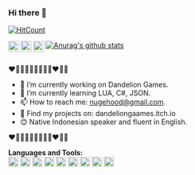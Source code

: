 ### Hi there 👋
[![HitCount](http://hits.dwyl.com/nugehood/nugehood.svg)](http://hits.dwyl.com/nugehood/nugehood)


[![Anurag's github stats](https://github-readme-stats.vercel.app/api?username=nugehood)](https://github.com/anuraghazra/github-readme-stats)
<a href="https://www.linkedin.com/in/anugerah-maulana-2ab193175/">
  <img align="left" alt="Anugerah's LinkedIn" width="22px" src="https://cdn.jsdelivr.net/npm/simple-icons@v3/icons/linkedin.svg" />
</a>
<a href="https://steamcommunity.com/id/nugehood/">
  <img align="left" alt="Anugerah's Steam" width="22px" src="https://cdn.jsdelivr.net/npm/simple-icons@3.1.0/icons/steam.svg" />
</a>
<a href="https://dandeliongaames.itch.io">
  <img align="left" alt="Anugerah's Games" width="22px" src="https://cdn.jsdelivr.net/npm/simple-icons@3.5.0/icons/itch-dot-io.svg" />
</a>
<br />
<br />


❤️🧡💛💚💙💜🤎🖤🤍♥️🤍🖤

- 🔭 I’m currently working on Dandelion Games.
- 🌱 I’m currently learning LUA, C#, JSON.
- 📫 How to reach me: nugehood@gmail.com.
- 📜 Find my projects on: dandeliongaames.itch.io
- 😊 Native Indonesian speaker and fluent in English.

❤️🧡💛💚💙💜🤎🖤🤍♥️🤍🖤


**Languages and Tools:**  
<code><img height="20" src="https://cdn.jsdelivr.net/npm/simple-icons@3.5.0/icons/csharp.svg"></code>
<code><img height="20" src="https://cdn.jsdelivr.net/npm/simple-icons@3.5.0/icons/unity.svg"></code>
<code><img height="20" src="https://cdn.jsdelivr.net/npm/simple-icons@3.5.0/icons/html5.svg"></code>
<code><img height="20" src="https://cdn.jsdelivr.net/npm/simple-icons@3.5.0/icons/java.svg"></code>
<code><img height="20" src="https://cdn.jsdelivr.net/npm/simple-icons@3.5.0/icons/adobephotoshop.svg"></code>
<code><img height="20" src="https://cdn.jsdelivr.net/npm/simple-icons@3.5.0/icons/bootstrap.svg"></code>
<code><img height="20" src="https://cdn.jsdelivr.net/npm/simple-icons@3.5.0/icons/mysql.svg"></code>
<code><img height="20" src="https://cdn.jsdelivr.net/npm/simple-icons@3.5.0/icons/lua.svg"></code>
<code><img height="20" src="https://cdn.jsdelivr.net/npm/simple-icons@3.5.0/icons/lua.svg"></code>


